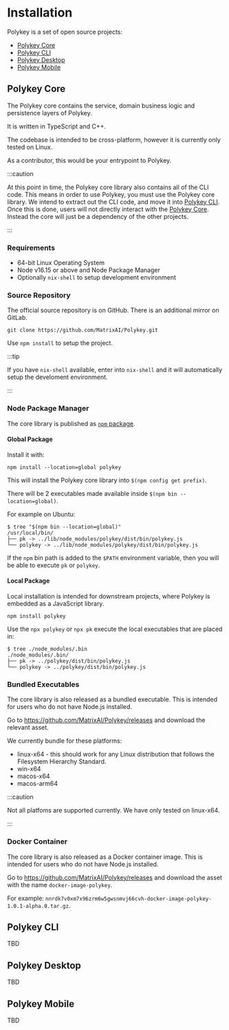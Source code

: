 # Installation

Polykey is a set of open source projects:

* [Polykey Core](https://github.com/MatrixAI/Polykey)
* [Polykey CLI](https://github.com/MatrixAI/Polykey-CLI)
* [Polykey Desktop](https://github.com/MatrixAI/Polykey-Desktop)
* [Polykey Mobile](https://github.com/MatrixAI/Polykey-Mobile)

## Polykey Core

The Polykey core contains the service, domain business logic and persistence layers of Polykey.

It is written in TypeScript and C++.

The codebase is intended to be cross-platform, however it is currently only tested on Linux.

As a contributor, this would be your entrypoint to Polykey.

:::caution

At this point in time, the Polykey core library also contains all of the CLI code. This means in order to use Polykey, you must use the Polykey core library.
We intend to extract out the CLI code, and move it into [Polykey CLI](https://github.com/MatrixAI/Polykey-CLI).
Once this is done, users will not directly interact with the [Polykey Core](https://github.com/MatrixAI/Polykey). Instead the core will just be a dependency of the other projects.

:::

### Requirements

* 64-bit Linux Operating System
* Node v16.15 or above and Node Package Manager
* Optionally `nix-shell` to setup development environment

### Source Repository

The official source repository is on GitHub. There is an additional mirror on GitLab.

```shell
git clone https://github.com/MatrixAI/Polykey.git
```

Use `npm install` to setup the project.

:::tip

If you have `nix-shell` available, enter into `nix-shell` and it will automatically setup the develoment environment.

:::

### Node Package Manager

The core library is published as [`npm` package](https://www.npmjs.com/package/polykey).

#### Global Package

Install it with:

```shell
npm install --location=global polykey
```

This will install the Polykey core library into `$(npm config get prefix)`.

There will be 2 executables made available inside `$(npm bin --location=global)`.

For example on Ubuntu:

```shell-session
$ tree "$(npm bin --location=global)"
/usr/local/bin/
├── pk -> ../lib/node_modules/polykey/dist/bin/polykey.js
└── polykey -> ../lib/node_modules/polykey/dist/bin/polykey.js
```

If the `npm` bin path is added to the `$PATH` environment variable, then you will be able to execute `pk` or `polykey`.

#### Local Package

Local installation is intended for downstream projects, where Polykey is embedded as a JavaScript library.

```shell
npm install polykey
```

Use the `npx polykey` or `npx pk` execute the local executables that are placed in:

```shell-session
$ tree ./node_modules/.bin
./node_modules/.bin/
├── pk -> ../polykey/dist/bin/polykey.js
└── polykey -> ../polykey/dist/bin/polykey.js
```

### Bundled Executables

The core library is also released as a bundled executable. This is intended for users who do not have Node.js installed.

Go to https://github.com/MatrixAI/Polykey/releases and download the relevant asset.

We currently bundle for these platforms:

* linux-x64 - this should work for any Linux distribution that follows the Filesystem Hierarchy Standard.
* win-x64
* macos-x64
* macos-arm64

:::caution

Not all platfoms are supported currently. We have only tested on linux-x64.

:::

### Docker Container

The core library is also released as a Docker container image. This is intended for users who do not have Node.js installed.

Go to https://github.com/MatrixAI/Polykey/releases and download the asset with the name `docker-image-polykey`.

For example: `nnrdk7v0xm7x96zrm6w5gwsnmvj66cvh-docker-image-polykey-1.0.1-alpha.0.tar.gz`.

## Polykey CLI

TBD

## Polykey Desktop

TBD

## Polykey Mobile

TBD

